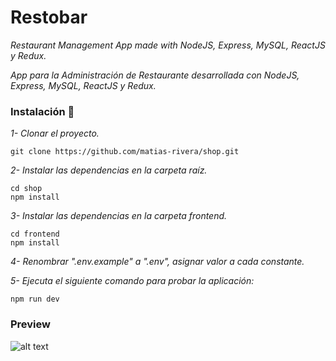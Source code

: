 # Restobar

_Restaurant Management App made with NodeJS, Express, MySQL, ReactJS y Redux._

_App para la Administración de Restaurante desarrollada con NodeJS, Express, MySQL, ReactJS y Redux._

### Instalación 🔧

_1- Clonar el proyecto._

```
git clone https://github.com/matias-rivera/shop.git
```

_2- Instalar las dependencias en la carpeta raíz._

```
cd shop
npm install
```

_3- Instalar las dependencias en la carpeta frontend._

```
cd frontend
npm install
```

_4- Renombrar ".env.example" a ".env", asignar valor a cada constante._

_5- Ejecuta el siguiente comando para probar la aplicación:_
```
npm run dev
```

### Preview
![alt text](https://www.matiasrivera.com/img/restobar.png)
